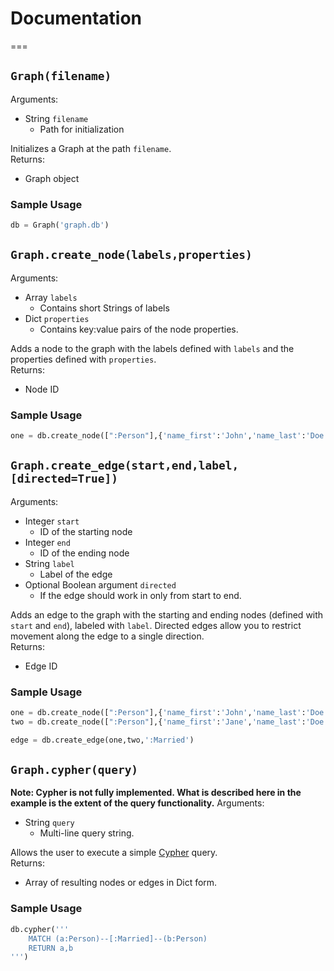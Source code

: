 # Documentation
===

## `Graph(filename)`
Arguments:
- String `filename`
  - Path for initialization

Initializes a Graph at the path `filename`.  
Returns:
- Graph object

### Sample Usage
```python
db = Graph('graph.db')
```

## `Graph.create_node(labels,properties)`
Arguments:
- Array `labels`
  - Contains short Strings of labels
- Dict `properties`
  - Contains key:value pairs of the node properties.

Adds a node to the graph with the labels defined with `labels` and the properties defined with `properties`.  
Returns:
- Node ID

### Sample Usage
```python
one = db.create_node([":Person"],{'name_first':'John','name_last':'Doe'})
```

## `Graph.create_edge(start,end,label,[directed=True])`
Arguments:
- Integer `start`
  - ID of the starting node
- Integer `end`
  - ID of the ending node
- String `label`
  - Label of the edge
- Optional Boolean argument `directed`
  - If the edge should work in only from start to end.

Adds an edge to the graph with the starting and ending nodes (defined with `start` and `end`), labeled with `label`.
Directed edges allow you to restrict movement along the edge to a single direction.  
Returns:
- Edge ID

### Sample Usage
```python
one = db.create_node([":Person"],{'name_first':'John','name_last':'Doe'})
two = db.create_node([":Person"],{'name_first':'Jane','name_last':'Doe'})

edge = db.create_edge(one,two,':Married')
```
## `Graph.cypher(query)`
**Note: Cypher is not fully implemented. What is described here in the example is the extent of the query functionality.**
Arguments:
- String `query`
  - Multi-line query string.

Allows the user to execute a simple [Cypher](https://neo4j.com/docs/developer-manual/current/cypher/) query.  
Returns:
- Array of resulting nodes or edges in Dict form.

### Sample Usage
```python
db.cypher('''
	MATCH (a:Person)--[:Married]--(b:Person)
	RETURN a,b
''')
```